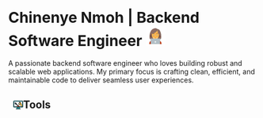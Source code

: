 
# <span style="font-size:30px;">Chinenye Nmoh | Backend Software Engineer</span> <img src="image-1.png" alt="Image 1" height="40" width="40">


<p>A passionate backend software engineer who loves building robust and scalable web applications. My primary focus is crafting clean, efficient, and maintainable code to deliver seamless user experiences.</p>

<h2 style=" display: flex; align-items: center; margin-left: 10px;">
    <img src="image-2.png" alt="Image 2" height="20" width="20" style=" margin-bottom: 0px;">
    Tools
</h2>
